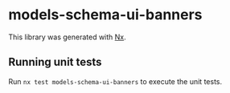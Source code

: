 # models-schema-ui-banners

This library was generated with [Nx](https://nx.dev).

## Running unit tests

Run `nx test models-schema-ui-banners` to execute the unit tests.
